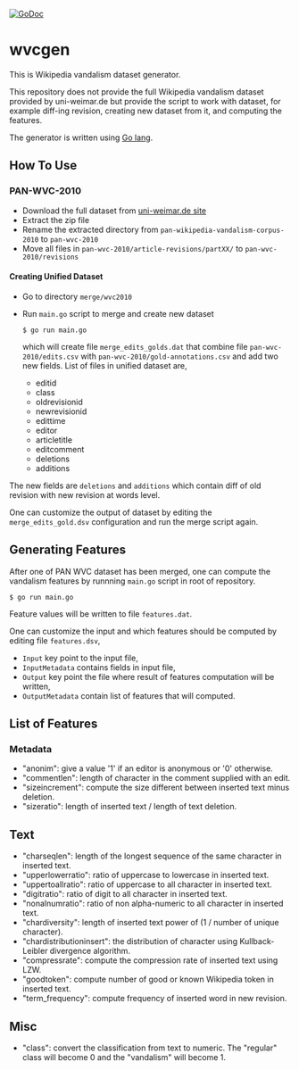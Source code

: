 [![GoDoc](https://godoc.org/github.com/shuLhan/wvcgen?status.svg)](https://godoc.org/github.com/shuLhan/wvcgen)

# wvcgen

This is Wikipedia vandalism dataset generator.

This repository does not provide the full Wikipedia vandalism dataset provided
by uni-weimar.de but provide the script to work with dataset, for example
diff-ing revision, creating new dataset from it, and computing the features.

The generator is written using [Go lang](https://golang.org).

## How To Use

### PAN-WVC-2010

* Download the full dataset from [uni-weimar.de site](http://www.uni-weimar.de/medien/webis/corpora/corpus-pan-wvc-10/pan-wikipedia-vandalism-corpus-2010.zip)
* Extract the zip file
* Rename the extracted directory from `pan-wikipedia-vandalism-corpus-2010` to
  `pan-wvc-2010`
* Move all files in `pan-wvc-2010/article-revisions/partXX/` to
  `pan-wvc-2010/revisions`

#### Creating Unified Dataset

* Go to directory `merge/wvc2010`
* Run `main.go` script to merge and create new dataset
  ```
  $ go run main.go
  ```

  which will create file `merge_edits_golds.dat` that combine file
  `pan-wvc-2010/edits.csv` with `pan-wvc-2010/gold-annotations.csv` and add
  two new fields. List of files in unified dataset are,

  * editid
  * class
  * oldrevisionid
  * newrevisionid
  * edittime
  * editor
  * articletitle
  * editcomment
  * deletions
  * additions

The new fields are `deletions` and `additions` which contain diff of old
revision with new revision at words level.

One can customize the output of dataset by editing the `merge_edits_gold.dsv`
configuration and run the merge script again.

## Generating Features

After one of PAN WVC dataset has been merged, one can compute the vandalism
features by runnning `main.go` script in root of repository.

    $ go run main.go

Feature values will be written to file `features.dat`.

One can customize the input and which features should be computed by editing
file `features.dsv`,
* `Input` key point to the input file,
* `InputMetadata` contains fields in input file,
* `Output` key point the file where result of features computation will be
  written,
* `OutputMetadata` contain list of features that will computed.

## List of Features

### Metadata

* "anonim": give a value '1' if an editor is anonymous or '0' otherwise.
* "commentlen": length of character in the comment supplied with an edit.
* "sizeincrement": compute the size different between inserted text minus
  deletion.
* "sizeratio": length of inserted text / length of text deletion.

## Text

* "charseqlen": length of the longest sequence of the same character in
  inserted text.
* "upperlowerratio": ratio of uppercase to lowercase in inserted text.
* "uppertoallratio": ratio of uppercase to all character in inserted text.
* "digitratio": ratio of digit to all character in inserted text.
* "nonalnumratio": ratio of non alpha-numeric to all character in inserted
  text.
* "chardiversity": length of inserted text power of (1 / number of unique
  character).
* "chardistributioninsert": the distribution of character using
  Kullback-Leibler divergence algorithm.
* "compressrate": compute the compression rate of inserted text using LZW.
* "goodtoken": compute number of good or known Wikipedia token in inserted
text.
* "term_frequency": compute frequency of inserted word in new revision.

## Misc

* "class": convert the classification from text to numeric. The "regular" class
will become 0 and the "vandalism" will become 1.
